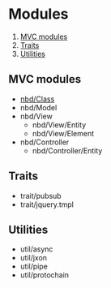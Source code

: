 # Modules

1. [MVC modules](#mvc-modules)
2. [Traits](#traits)
3. [Utilities](#utilities)

## MVC modules

* [nbd/Class](Class.md)
* nbd/Model
* nbd/View
  * nbd/View/Entity
  * nbd/View/Element
* nbd/Controller
  * nbd/Controller/Entity

## Traits

* trait/pubsub
* trait/jquery.tmpl

## Utilities

* util/async
* util/jxon
* util/pipe
* util/protochain
